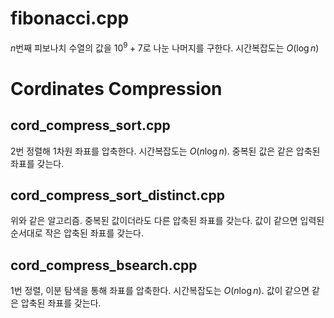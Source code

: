 # fibonacci.cpp

$n$번째 피보나치 수열의 값을 $10^9 + 7$로 나눈 나머지를 구한다.
시간복잡도는 $O(\log n)$

# Cordinates Compression

## cord_compress_sort.cpp

2번 정렬해 1차원 좌표를 압축한다. 시간복잡도는 $O(n\log n)$.
중복된 값은 같은 압축된 좌표를 갖는다.

## cord_compress_sort_distinct.cpp

위와 같은 알고리즘. 중복된 값이더라도 다른 압축된 좌표를 갖는다.
값이 같으면 입력된 순서대로 작은 압축된 좌표를 갖는다.

## cord_compress_bsearch.cpp

1번 정렬, 이분 탐색을 통해 좌표를 압축한다. 시간복잡도는 $O(n \log n)$.
값이 같으면 같은 압축된 좌표를 갖는다.
